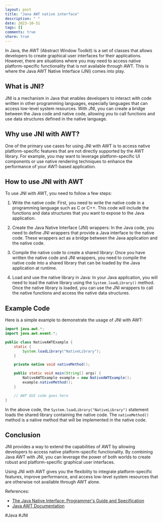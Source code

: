 ```yaml
---
layout: post
title: "Java AWT native interface"
description: " "
date: 2023-10-31
tags: []
comments: true
share: true
---
```


In Java, the AWT (Abstract Window Toolkit) is a set of classes that allows developers to create graphical user interfaces for their applications. However, there are situations where you may need to access native platform-specific functionality that is not available through AWT. This is where the Java AWT Native Interface (JNI) comes into play.

## What is JNI?

JNI is a mechanism in Java that enables developers to interact with code written in other programming languages, especially languages that can access low-level system resources. With JNI, you can create a bridge between the Java code and native code, allowing you to call functions and use data structures defined in the native language.

## Why use JNI with AWT?

One of the primary use cases for using JNI with AWT is to access native platform-specific features that are not directly supported by the AWT library. For example, you may want to leverage platform-specific UI components or use native rendering techniques to enhance the performance of your AWT-based application.

## How to use JNI with AWT

To use JNI with AWT, you need to follow a few steps:

1. Write the native code: First, you need to write the native code in a programming language such as C or C++. This code will include the functions and data structures that you want to expose to the Java application.

2. Create the Java Native Interface (JNI) wrappers: In the Java code, you need to define JNI wrappers that provide a Java interface to the native code. These wrappers act as a bridge between the Java application and the native code.

3. Compile the native code to create a shared library: Once you have written the native code and JNI wrappers, you need to compile the native code into a shared library that can be loaded by the Java application at runtime.

4. Load and use the native library in Java: In your Java application, you will need to load the native library using the `System.loadLibrary()` method. Once the native library is loaded, you can use the JNI wrappers to call the native functions and access the native data structures.

## Example Code

Here is a simple example to demonstrate the usage of JNI with AWT:

```java
import java.awt.*;
import java.awt.event.*;

public class NativeAWTExample {
    static {
        System.loadLibrary("NativeLibrary");
    }

    private native void nativeMethod();

    public static void main(String[] args) {
        NativeAWTExample example = new NativeAWTExample();
        example.nativeMethod();
    }

    // AWT GUI code goes here
}
```

In the above code, the `System.loadLibrary("NativeLibrary")` statement loads the shared library containing the native code. The `nativeMethod()` method is a native method that will be implemented in the native code.

## Conclusion

JNI provides a way to extend the capabilities of AWT by allowing developers to access native platform-specific functionality. By combining Java AWT with JNI, you can leverage the power of both worlds to create robust and platform-specific graphical user interfaces.

Using JNI with AWT gives you the flexibility to integrate platform-specific features, improve performance, and access low-level system resources that are otherwise not available through AWT alone.

References:
- [The Java Native Interface: Programmer's Guide and Specification](https://docs.oracle.com/en/java/javase/14/docs/specs/jni/)
- [Java AWT Documentation](https://docs.oracle.com/en/java/javase/14/docs/api/java.desktop/java/awt/package-summary.html)

#Java #JNI